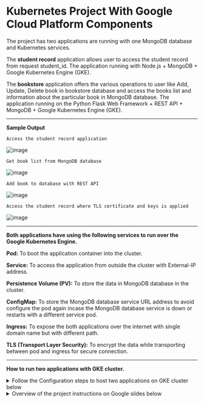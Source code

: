 # Kubernetes Project With Google Cloud Platform Components


The project has two applications are running with one MongoDB database and Kubernetes services. 

The **student record** application allows user to access the student record from request student_id. The application  running with  Node.js + MongoDB + Google Kubernetes Engine (GKE).

The **bookstore** application offers the various operations to user like Add, Update, Delete book in bookstore database and access the books list and information about the particular book in MongoDB database. The application running on the Python Flask Web Framework + REST API + MongoDB + Google Kubernetes Engine (GKE).

---
**Sample Output**

`Access the student record application`

![image](https://user-images.githubusercontent.com/35762778/161215729-1bd733b1-f687-47d4-8a21-c5ff1b02638d.png)

`Get book list from MongoDB database`

![image](https://user-images.githubusercontent.com/35762778/161216238-f9844dc5-a147-4e9a-81df-b4724d6514af.png)

`Add book to database with REST API`

![image](https://user-images.githubusercontent.com/35762778/161216708-96c0e434-e42c-4fc3-b64f-11abc4630a78.png)

`Access the student record where TLS certificate and keys is applied`

![image](https://user-images.githubusercontent.com/35762778/161216957-3050c156-e69a-4950-a54b-fb7db34f9cd8.png)

---

**Both applications have using the following services to run over the Google Kubernetes Engine.**

**Pod:** To boot the application container into the cluster.

**Service:** To access the application from outside the cluster with External-IP address.

**Persistence Volume (PV):** To store the data in MongoDB database in the cluster. 

**ConfigMap:** To store the MongoDB database service URL address to avoid configure the pod again incase the MongoDB database service is down or restarts with a different service pod.  

**Ingress:** To expose the both applications over the internet with single domain name but with different path.

**TLS (Transport Layer Security):** To encrypt the data while transporting between pod and ingress for secure connection.

---
**How to run two applications with GKE cluster.**

<details>
  <summary> Follow the Configuration steps to host two applications on GKE cluster below</summary>
  
[Configuration Document](https://github.com/Nisarg2612/kubernetes-project/blob/main/CS571_Week_10_Project_19619_Nisarg_Patel.pdf)

</details>

<details>
  <summary> Overview of the project instructions on Google slides below</summary>
  
  [Google slides presentation](https://docs.google.com/presentation/d/1ZvfArz_3UWtNvCicByJx-psaJ6lAFNbDKZoARx6mxGE/edit?usp=sharing)
</details>


